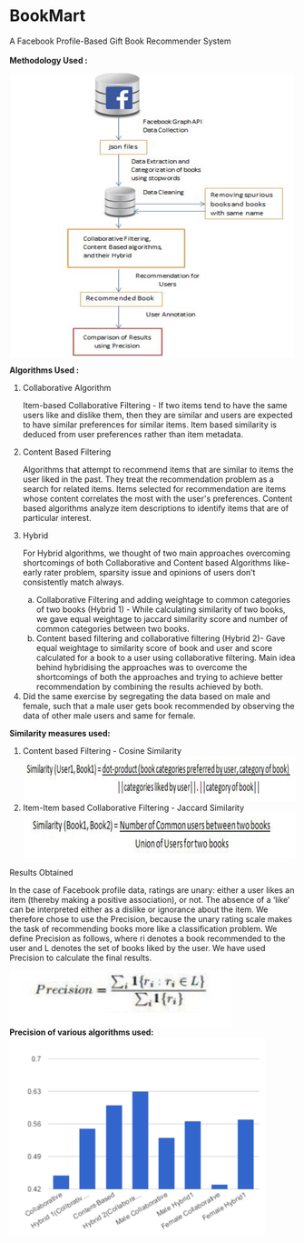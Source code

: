 # BookMart
A Facebook Profile-Based Gift Book Recommender System <br><br>
<b>Methodology Used : </b><br>
<p align="center">
<img src="https://github.com/ShwetaSood/BookMart/blob/master/photos/Screen%20Shot%202016-11-23%20at%201.31.04%20PM.png" 
height="500" width="500" align="center"/></p>
<b>Algorithms Used : </b><br>
<ol type="1">
<li>Collaborative Algorithm</li>
  <p> Item-based Collaborative Filtering - If two items tend to have the same users like and dislike them, then they are similar and users are expected to have similar preferences for similar items. Item based similarity is deduced from user preferences rather than item metadata.</p>
<li>Content Based Filtering</li>
  <p>Algorithms that attempt to recommend items that are similar to items the user liked in the past. They treat the recommendation problem as a search for related items. Items selected for recommendation are items whose content correlates the most with the user's preferences. Content based algorithms analyze item descriptions to identify items that are of particular interest.</p>
<li>Hybrid</li>
<p>For Hybrid algorithms, we thought of two main approaches overcoming shortcomings of both Collaborative and Content based Algorithms like- early rater problem, sparsity issue and opinions of users don’t consistently match always.</p>
  <ol type="a">
    <li>Collaborative Filtering and adding weightage to common categories of two books (Hybrid 1) - While calculating similarity of two books, we gave equal weightage to jaccard similarity score and number of common categories between two books.</li>
  <li>Content based filtering and collaborative filtering (Hybrid 2)- Gave equal weightage to similarity score of book and user and score calculated for a book to a user using collaborative filtering. Main idea behind hybridising the approaches was to overcome the shortcomings of both the approaches and trying to achieve better recommendation by combining the results achieved by both.</li>
  </ol>
 <li> Did the same exercise by segregating the data based on male and female, such that a male user gets book recommended by observing the data of other male users and same for female.
 </ol>
<b> Similarity measures used:</b><br>
<p align="center">
<ol type="1">
<li>Content based Filtering - Cosine Similarity</li>
 <img src="https://github.com/ShwetaSood/BookMart/blob/master/photos/Screen%20Shot%202016-11-23%20at%201.29.25%20PM.png" width="650" height="80"/><br>
 <li>Item-Item based Collaborative Filtering - Jaccard Similarity</li>
  <img src="https://github.com/ShwetaSood/BookMart/blob/master/photos/Screen%20Shot%202016-11-23%20at%201.29.34%20PM.png" width="550" height="80"/>
 </ol> 
</p>
 Results Obtained
<p>
In the case of Facebook profile data, ratings are unary: either a user likes an item (thereby making a positive association), or not. The absence of a ‘like’ can be interpreted either as a dislike or ignorance about the item. We therefore chose to use the Precision, because the unary rating scale makes the task of recommending books more like a classification problem. We define Precision as follows, where ri denotes a book recommended to the user and L denotes the set of books liked by the user.
We have used Precision to calculate the final results.</p>
<p>
 <img src="https://github.com/ShwetaSood/BookMart/blob/master/photos/Screen%20Shot%202016-11-23%20at%201.29.46%20PM.png" height="100" align="center"/><br>
 <b>Precision of various algorithms used:</b><br>
<img src="https://github.com/ShwetaSood/BookMart/blob/master/photos/Screen%20Shot%202016-11-23%20at%201.50.12%20PM.png" width="450" align="center"/>
</p>

